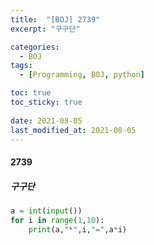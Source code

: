 ```yaml
---
title:  "[BOJ] 2739"
excerpt: "구구단"

categories:
  - BOJ
tags:
  - [Programming, BOJ, python]

toc: true
toc_sticky: true
 
date: 2021-08-05
last_modified_at: 2021-08-05
---
```


#### 2739
##### 구구단

```python
a = int(input())
for i in range(1,10):
    print(a,"*",i,"=",a*i)
```